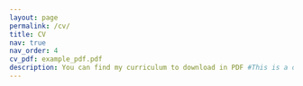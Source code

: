 ```yaml
---
layout: page
permalink: /cv/
title: CV
nav: true
nav_order: 4
cv_pdf: example_pdf.pdf
description: You can find my curriculum to download in PDF #This is a description of the page. You can modify it in 'pages/_cv.md'. You can also change or remove the top pdf download button.
---
```

